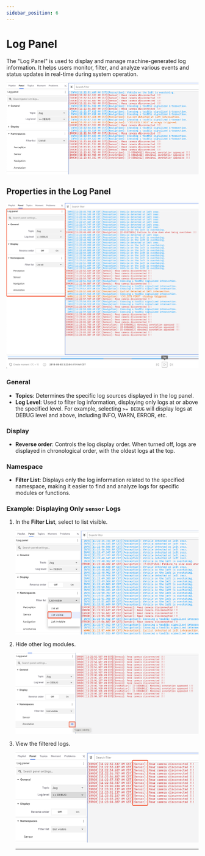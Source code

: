 ```yaml
---
sidebar_position: 6
---
```


# Log Panel

The "Log Panel" is used to display and manage machine-generated log information. It helps users monitor, filter, and analyze various events and status updates in real-time during system operation.

![viz-6-1-Eng](../img/viz-6-1-Eng.png)

## Properties in the Log Panel

![viz-6-2-Eng](../img/viz-6-2-Eng.png)

### General

- **Topics**: Determines the specific log sources displayed in the log panel.
- **Log Level**: Used to filter log information, displaying only logs at or above the specified level. For example, selecting `>= DEBUG` will display logs at DEBUG level and above, including INFO, WARN, ERROR, etc.

### Display

- **Reverse order**: Controls the log display order. When turned off, logs are displayed in chronological order, with the oldest logs at the top.

### Namespace

- **Filter List**: Displays only the log information related to the specified namespace, making it easier to find and analyze logs for specific modules or functions.

### Example: Displaying Only `sensor` Logs

1. In the **Filter List**, select to list visible.

   ![viz-6-3-Eng](../img/viz-6-3-Eng.png)

2. Hide other log modules.

   ![viz-6-4-Eng](../img/viz-6-4-Eng.png)

3. View the filtered logs.

   ![viz-6-5-Eng](../img/viz-6-5-Eng.png)

   ***
